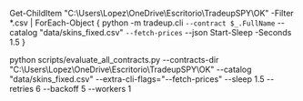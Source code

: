 Get-ChildItem "C:\Users\Lopez\OneDrive\Escritorio\TradeupSPY\OK" -Filter *.csv | ForEach-Object {
  python -m tradeup.cli `
    --contract $_.FullName `
    --catalog "data/skins_fixed.csv" `
    --fetch-prices `
    --json
  Start-Sleep -Seconds 1.5
}



python scripts/evaluate_all_contracts.py --contracts-dir "C:\Users\Lopez\OneDrive\Escritorio\TradeupSPY\OK" --catalog "data/skins_fixed.csv" --extra-cli-flags="--fetch-prices" --sleep 1.5 --retries 6 --backoff 5 --workers 1